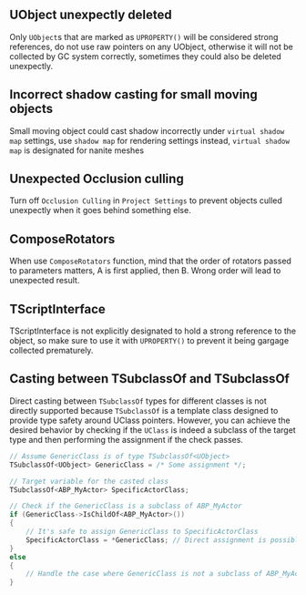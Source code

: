 
## UObject unexpectly deleted
Only `UObject`s that are marked as `UPROPERTY()` will be considered strong references, do not use raw pointers on any UObject, 
otherwise it will not be collected by GC system correctly, sometimes they could also be deleted unexpectly.

## Incorrect shadow casting for small moving objects
Small moving object could cast shadow incorrectly under `virtual shadow map` settings, use `shadow map` for rendering settings instead, `virtual shadow map` is designated for nanite meshes

## Unexpected Occlusion culling
Turn off `Occlusion Culling` in `Project Settings` to prevent objects culled unexpectly when it goes behind something else.

## ComposeRotators
When use `ComposeRotators` function, mind that the order of rotators passed to parameters matters, A is first applied, then B. Wrong order will lead to unexpected result.

## TScriptInterface
TScriptInterface is not explicitly designated to hold a strong reference to the object, so make sure to use it with `UPROPERTY()` to prevent it being gargage collected prematurely.

## Casting between TSubclassOf<UObject> and TSubclassOf<SomeClass>
Direct casting between `TSubclassOf` types for different classes is not directly supported because `TSubclassOf` is a template class designed to provide type safety around UClass pointers. However, you can achieve the desired behavior by checking if the `UClass` is indeed a subclass of the target type and then performing the assignment if the check passes.
```C++
// Assume GenericClass is of type TSubclassOf<UObject>
TSubclassOf<UObject> GenericClass = /* Some assignment */;

// Target variable for the casted class
TSubclassOf<ABP_MyActor> SpecificActorClass;

// Check if the GenericClass is a subclass of ABP_MyActor
if (GenericClass->IsChildOf<ABP_MyActor>())
{
    // It's safe to assign GenericClass to SpecificActorClass
    SpecificActorClass = *GenericClass; // Direct assignment is possible after ensuring type compatibility
}
else
{
    // Handle the case where GenericClass is not a subclass of ABP_MyActor
}
```
